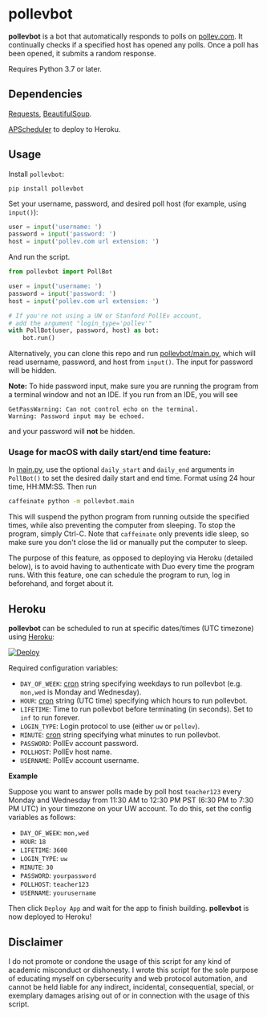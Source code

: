 # pollevbot

**pollevbot** is a bot that automatically responds to polls on [pollev.com](https://pollev.com/). 
It continually checks if a specified host has opened any polls. Once a poll has been opened, 
it submits a random response. 

Requires Python 3.7 or later.
## Dependencies

[Requests](https://pypi.org/project/requests/), 
[BeautifulSoup](https://pypi.org/project/beautifulsoup4/). 

[APScheduler](https://pypi.org/project/APScheduler/) to deploy to Heroku.

## Usage

Install `pollevbot`:
```
pip install pollevbot
```

Set your username, password, and desired poll host (for example, using `input()`):
```python
user = input('username: ')
password = input('password: ')
host = input('pollev.com url extension: ')
```

And run the script.
```python
from pollevbot import PollBot

user = input('username: ')
password = input('password: ')
host = input('pollev.com url extension: ')

# If you're not using a UW or Stanford PollEv account,
# add the argument "login_type='pollev'"
with PollBot(user, password, host) as bot:
    bot.run()
```
Alternatively, you can clone this repo and run [pollevbot/main.py](pollevbot/main.py),
which will read username, password, and host from `input()`. The input for
password will be hidden.

**Note:** To hide password input, make sure you are running the program from a
terminal window and not an IDE. If you run from an IDE, you will see
```
GetPassWarning: Can not control echo on the terminal.
Warning: Password input may be echoed.
```
and your password will **not** be hidden.

### Usage for macOS with daily start/end time feature:
In [main.py](pollevbot/main.py), use the optional `daily_start` and
`daily_end` arguments in `PollBot()` to set the desired daily start and end
time. Format using 24 hour time, HH:MM:SS. Then run
```bash
caffeinate python -m pollevbot.main
```
This will suspend the python program from running outside the specified times,
while also preventing the computer from sleeping. To stop the program, simply
Ctrl-C. Note that `caffeinate` only prevents idle sleep, so make sure you
don't close the lid or manually put the computer to sleep.

The purpose of this feature, as opposed to deploying via Heroku (detailed
below), is to avoid having to authenticate with Duo every time the program
runs. With this feature, one can schedule the program to run, log in
beforehand, and forget about it.

## Heroku

**pollevbot** can be scheduled to run at specific dates/times (UTC timezone) using [Heroku](http://heroku.com/):

[![Deploy](https://www.herokucdn.com/deploy/button.svg)](https://heroku.com/deploy?template=https://github.com/danielqiang/pollevbot)

Required configuration variables:

* `DAY_OF_WEEK`: [cron](https://apscheduler.readthedocs.io/en/stable/modules/triggers/cron.html) string
specifying weekdays to run pollevbot (e.g. `mon,wed` is Monday and Wednesday).
* `HOUR`: [cron](https://apscheduler.readthedocs.io/en/stable/modules/triggers/cron.html) string
(UTC time) specifying which hours to run pollevbot.
* `LIFETIME`: Time to run pollevbot before terminating (in seconds). Set to `inf` to run forever.
* `LOGIN_TYPE`: Login protocol to use (either `uw` or `pollev`).
* `MINUTE`: [cron](https://apscheduler.readthedocs.io/en/stable/modules/triggers/cron.html) string
specifying what minutes to run pollevbot.
* `PASSWORD`: PollEv account password.
* `POLLHOST`: PollEv host name.
* `USERNAME`: PollEv account username.

**Example**

Suppose you want to answer polls made by poll host `teacher123` every Monday and Wednesday 
from 11:30 AM to 12:30 PM PST (6:30 PM to 7:30 PM UTC) in your timezone on your UW account. To do this, set the config 
variables as follows:

* `DAY_OF_WEEK`: `mon,wed`
* `HOUR`: `18`
* `LIFETIME`: `3600`
* `LOGIN_TYPE`: `uw`
* `MINUTE`: `30`
* `PASSWORD`: `yourpassword`
* `POLLHOST`: `teacher123`
* `USERNAME`: `yourusername`

Then click `Deploy App` and wait for the app to finish building. 
**pollevbot** is now deployed to Heroku! 

## Disclaimer

I do not promote or condone the usage of this script for any kind of academic misconduct 
or dishonesty. I wrote this script for the sole purpose of educating myself on cybersecurity 
and web protocol automation, and cannot be held liable for any indirect, incidental, consequential, 
special, or exemplary damages arising out of or in connection with the usage of this script.
